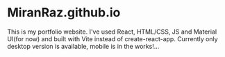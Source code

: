 # MiranRaz.github.io
This is my portfolio website. I've used React, HTML/CSS, JS and Material UI(for now) and built with Vite instead of create-react-app.  Currently only desktop version is  available, mobile is in the works!... 
